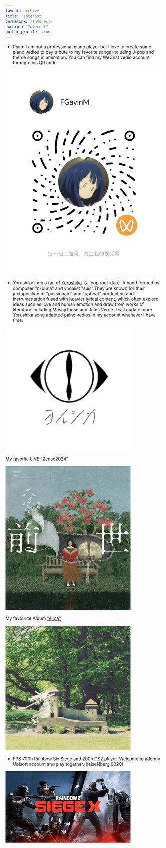 ```yaml
---
layout: archive
title: "Interest"
permalink: /Interest/
excerpt: "Interest"
author_profile: true
---
```


* Piano
I am not a professional piano player but I love to create some piano vedios to pay tribute to my favorite songs including J-pop and theme songs in animation.
You can find my WeChat vedio account through this QR code 

<img src="/images/FGavinM.jpg"
     width="500" >

* Yorushika
I am a fan of [Yorushika](https://yorushika.com/)（J-pop rock duo）A band formed by composer "n-buna" and vocalist "suis".They are known for their juxtaposition of "passionate" and "upbeat" production and instrumentation fused with heavier lyrical content, which often explore ideas such as love and human emotion and draw from works of literature including Masuji Ibuse and Jules Verne. I will update more Yorushika song adapted paino vedios in my account whenever I have time.

<img src="/images/yorushika.png"
     width="400" >

My favorite LIVE ["Zense2024"](https://www.bilibili.com/video/BV1LnKXz3EVc/)

<img src="/images/zense.png"
     width="400" >

My favourite Album ["elma"](https://www.bilibili.com/video/BV1VQ4y1p75J/)

<img src="/images/elma.jpg"
     width="400" >

* FPS
700h Rainbow Six Siege and 200h CS2 player. Welcome to add my Ubisoft account and play together.(heiseNberg.0020)

<img src="/images/r6.jpg"
     width="400" >


